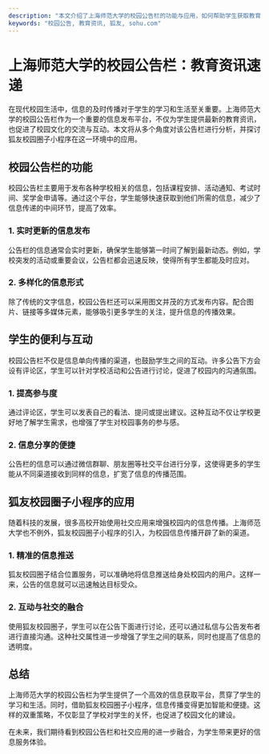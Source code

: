 ```yaml
---
description: "本文介绍了上海师范大学的校园公告栏的功能与应用，如何帮助学生获取教育资讯以及狐友校园圈子小程序在该校的作用。"
keywords: "校园公告, 教育资讯, 狐友, sohu.com"
---
```

# 上海师范大学的校园公告栏：教育资讯速递

在现代校园生活中，信息的及时传播对于学生的学习和生活至关重要。上海师范大学的校园公告栏作为一个重要的信息发布平台，不仅为学生提供最新的教育资讯，也促进了校园文化的交流与互动。本文将从多个角度对该公告栏进行分析，并探讨狐友校园圈子小程序在这一环境中的应用。

## 校园公告栏的功能

校园公告栏主要用于发布各种学校相关的信息，包括课程安排、活动通知、考试时间、奖学金申请等。通过这个平台，学生能够快速获取到他们所需的信息，减少了信息传递的中间环节，提高了效率。

### 1. 实时更新的信息发布

公告栏的信息通常会实时更新，确保学生能够第一时间了解到最新动态。例如，学校突发的活动或重要会议，公告栏都会迅速反映，使得所有学生都能及时应对。

### 2. 多样化的信息形式

除了传统的文字信息，校园公告栏还可以采用图文并茂的方式发布内容。配合图片、链接等多媒体元素，能够吸引更多学生的关注，提升信息的传播效果。

## 学生的便利与互动

校园公告栏不仅是信息单向传播的渠道，也鼓励学生之间的互动。许多公告下方会设有评论区，学生可以针对学校活动和公告进行讨论，促进了校园内的沟通氛围。

### 1. 提高参与度

通过评论区，学生可以发表自己的看法、提问或提出建议。这种互动不仅让学校更好地了解学生需求，也增强了学生对校园事务的参与感。

### 2. 信息分享的便捷

公告栏的信息可以通过微信群聊、朋友圈等社交平台进行分享，这使得更多的学生能从不同渠道接收到同样的信息，扩宽了信息的传播范围。

## 狐友校园圈子小程序的应用

随着科技的发展，很多高校开始使用社交应用来增强校园内的信息传播。上海师范大学也不例外，狐友校园圈子小程序的引入，为校园信息传播开辟了新的渠道。

### 1. 精准的信息推送

狐友校园圈子结合位置服务，可以准确地将信息推送给身处校园内的用户。这样一来，公告的信息就可以迅速触达目标受众。

### 2. 互动与社交的融合

使用狐友校园圈子，学生可以在公告下面进行讨论，还可以通过私信与公告发布者进行直接沟通。这种社交属性进一步增强了学生之间的联系，同时也提高了信息的透明度。

## 总结

上海师范大学的校园公告栏为学生提供了一个高效的信息获取平台，贯穿了学生的学习和生活。同时，借助狐友校园圈子小程序，信息传播变得更加智能和便捷。这样的双重策略，不仅彰显了学校对学生的关怀，也促进了校园文化的建设。

在未来，我们期待看到校园公告栏和社交应用的进一步融合，为学生带来更好的信息服务体验。
